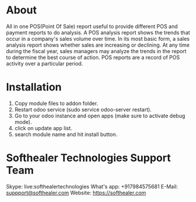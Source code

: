 About
============
All in one POS(Point Of Sale) report useful to provide different POS and payment reports to do analysis. A POS analysis report shows the trends that occur in a company's sales volume over time. In its most basic form, a sales analysis report shows whether sales are increasing or declining. At any time during the fiscal year, sales managers may analyze the trends in the report to determine the best course of action. POS reports are a record of POS activity over a particular period.


Installation
============
1) Copy module files to addon folder.
2) Restart odoo service (sudo service odoo-server restart).
3) Go to your odoo instance and open apps (make sure to activate debug mode).
4) click on update app list. 
5) search module name and hit install button.

Softhealer Technologies Support Team
=====================================
Skype: live:softhealertechnologies
What's app: +917984575681
E-Mail: suppport@softhealer.com
Website: https://softhealer.com
